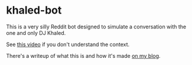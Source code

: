 # khaled-bot

This is a very silly Reddit bot designed to simulate a conversation with the one and only DJ Khaled.

See [this video](https://youtu.be/17B9NGk1LHI?t=24s) if you don't understand the context.

There's a writeup of what this is and how it's made [on my blog](http://joelotter.com/2015/04/01/dj-khaled-reddit-bot.html).
